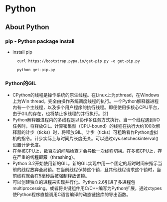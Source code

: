 # Python 

## About Python 

### pip - Python package install

* install pip

        curl https://bootstrap.pypa.io/get-pip.py -o get-pip.py
        
        python get-pip.py

### Python的GIL

* CPython的线程是操作系统的原生线程。在Linux上为pthread，在Windows上为Win thread，完全由操作系统调度线程的执行。一个Python解释器进程内有一个主线程，以及多个用户程序的执行线程。即便使用多核心CPU平台，由于GIL的存在，也将禁止多线程的并行执行。[2]
* Python解释器进程内的多线程是以协作多任务方式执行。当一个线程遇到I/O任务时，将释放GIL。计算密集型（CPU-bound）的线程在执行大约100次解释器的计步（ticks）时，将释放GIL。计步（ticks）可粗略看作Python虚拟机的指令。计步实际上与时间片长度无关。可以通过sys.setcheckinterval()设置计步长度。
* 在单核CPU上，数百次的间隔检查才会导致一次线程切换。在多核CPU上，存在严重的线程颠簸（thrashing）。
* Python 3.2开始使用新的GIL。新的GIL实现中用一个固定的超时时间来指示当前的线程放弃全局锁。在当前线程保持这个锁，且其他线程请求这个锁时，当前线程就会在5毫秒后被强制释放该锁。
* 可以创建独立的进程来实现并行化。Python 2.6引进了多进程包multiprocessing。或者将关键组件用C/C++编写为Python扩展，通过ctypes使Python程序直接调用C语言编译的动态链接库的导出函数。
